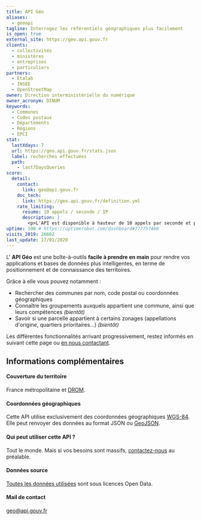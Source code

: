 ```yaml
---
title: API Géo
aliases:
  - geoapi
tagline: Interrogez les référentiels géographiques plus facilement
is_open: true
external_site: https://geo.api.gouv.fr
clients:
  - collectivités
  - ministères
  - entreprises
  - particuliers
partners:
  - Etalab
  - INSEE
  - OpenStreetMap
owner: Direction interministérielle du numérique
owner_acronym: DINUM
keywords:
  - Communes
  - Codes postaux
  - Départements
  - Régions
  - EPCI
stat:
  lastXdays: 7
  url: https://geo.api.gouv.fr/stats.json
  label: recherches effectuées
  path:
    - last7DaysQueries
score:
  detail:
    contact:
      link: geo@api.gouv.fr
    doc_tech:
      link: https://geo.api.gouv.fr/definition.yml
    rate_limiting:
      resume: 10 appels / seconde / IP
      description: |
        <p>L'API est disponible à hauteur de 10 appels par seconde et par adresse IP.</p>
uptime: 100 # https://uptimerobot.com/dashboard#777757460
visits_2019: 26602
last_update: 17/01/2020
---
```


L' **API Géo** est une boîte-à-outils **facile à prendre en main** pour rendre vos applications et bases de données plus intelligentes, en terme de positionnement et de connaissance des territoires.

Grâce à elle vous pouvez notamment :

- Rechercher des communes par nom, code postal ou coordonnées géographiques
- Connaître les groupements auxquels appartient une commune, ainsi que leurs compétences _(bientôt)_
- Savoir si une parcelle appartient à certains zonages (appellations d'origine, quartiers prioritaires…) _(bientôt)_

Les différentes fonctionnalités arrivant progressivement, restez informés en suivant cette page ou [en nous contactant](mailto:geo@api.gouv.fr).

## Informations complémentaires

#### Couverture du territoire

France métropolitaine et [DROM](https://fr.wikipedia.org/wiki/D%C3%A9partement_et_r%C3%A9gion_d%27outre-mer).

#### Coordonnées géographiques

Cette API utilise exclusivement des coordonnées géographiques [WGS-84](https://fr.wikipedia.org/wiki/WGS_84).
Elle peut renvoyer des données au format JSON ou [GeoJSON](http://geojson.org).

#### Qui peut utiliser cette API ?

Tout le monde. Mais si vos besoins sont massifs, [contactez-nous](mailto:geo@api.gouv.fr) au préalable.

#### Données source

[Toutes les données utilisées](https://github.com/etalab/api-communes#données-sources) sont sous licences Open Data.

#### Mail de contact

geo@api.gouv.fr
